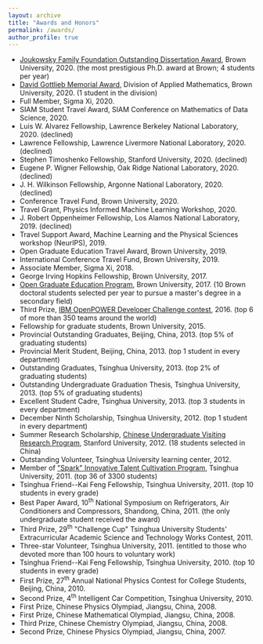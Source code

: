 ```yaml
---
layout: archive
title: "Awards and Honors"
permalink: /awards/
author_profile: true
---
```


- [Joukowsky Family Foundation Outstanding Dissertation Award](https://www.brown.edu/academics/gradschool/about/newsletter/leaders-their-fields-four-students-selected-2020-joukowsky-prizes), Brown University, 2020. (the most prestigious Ph.D. award at Brown; 4 students per year)
- [David Gottlieb Memorial Award](https://www.brown.edu/academics/applied-mathematics/graduate-program/awards), Division of Applied Mathematics, Brown University, 2020. (1 student in the division)
- Full Member, Sigma Xi, 2020.
- SIAM Student Travel Award, SIAM Conference on Mathematics of Data Science, 2020.
- Luis W. Alvarez Fellowship, Lawrence Berkeley National Laboratory, 2020. (declined)
- Lawrence Fellowship, Lawrence Livermore National Laboratory, 2020. (declined)
- Stephen Timoshenko Fellowship, Stanford University, 2020. (declined)
- Eugene P. Wigner Fellowship, Oak Ridge National Laboratory, 2020. (declined)
- J. H. Wilkinson Fellowship, Argonne National Laboratory, 2020. (declined)
- Conference Travel Fund, Brown University, 2020.
- Travel Grant, Physics Informed Machine Learning Workshop, 2020.
- J. Robert Oppenheimer Fellowship, Los Alamos National Laboratory, 2019. (declined)
- Travel Support Award, Machine Learning and the Physical Sciences workshop (NeurIPS), 2019.
- Open Graduate Education Travel Award, Brown University, 2019.
- International Conference Travel Fund, Brown University, 2019.
- Associate Member, Sigma Xi, 2018.
- George Irving Hopkins Fellowship, Brown University, 2017.
- [Open Graduate Education Program](https://www.brown.edu/academics/gradschool/opengraduateeducation), Brown University, 2017. (10 Brown doctoral students selected per year to pursue a master's degree in a secondary field)
- Third Prize, [IBM OpenPOWER Developer Challenge contest](https://openpowerfoundation.org/blogs/openpower-developer-challenge-finalists/), 2016. (top 6 of more than 350 teams around the world)
- Fellowship for graduate students, Brown University, 2015.
- Provincial Outstanding Graduates, Beijing, China, 2013. (top 5% of graduating students)
- Provincial Merit Student, Beijing, China, 2013. (top 1 student in every department)
- Outstanding Graduates, Tsinghua University, 2013. (top 2% of graduating students)
- Outstanding Undergraduate Graduation Thesis, Tsinghua University, 2013. (top 5% of graduating students)
- Excellent Student Cadre, Tsinghua University, 2013. (top 3 students in every department)
- December Ninth Scholarship, Tsinghua University, 2012. (top 1 student in every department)
- Summer Research Scholarship, [Chinese Undergraduate Visiting Research Program](https://engineering.stanford.edu/students-academics/programs/global-engineering-programs/chinese-ugvr), Stanford University, 2012. (18 students selected in China)
- Outstanding Volunteer, Tsinghua University learning center, 2012.
- Member of ["Spark" Innovative Talent Cultivation Program](https://student.tsinghua.edu.cn/topic/xinghuo/index.html), Tsinghua University, 2011. (top 36 of 3300 students)
- Tsinghua Friend--Kai Feng Fellowship, Tsinghua University, 2011. (top 10 students in every grade)
- Best Paper Award, 10<sup>th</sup> National Symposium on Refrigerators, Air Conditioners and Compressors, Shandong, China, 2011. (the only undergraduate student received the award)
- Third Prize, 29<sup>th</sup> "Challenge Cup" Tsinghua University Students' Extracurricular Academic Science and Technology Works Contest, 2011.
- Three-star Volunteer, Tsinghua University, 2011. (entitled to those who devoted more than 100 hours to voluntary work)
- Tsinghua Friend--Kai Feng Fellowship, Tsinghua University, 2010. (top 10 students in every grade)
- First Prize, 27<sup>th</sup> Annual National Physics Contest for College Students, Beijing, China, 2010.
- Second Prize, 4<sup>th</sup> Intelligent Car Competition, Tsinghua University, 2010.
- First Prize, Chinese Physics Olympiad, Jiangsu, China, 2008.
- First Prize, Chinese Mathematical Olympiad, Jiangsu, China, 2008.
- Third Prize, Chinese Chemistry Olympiad, Jiangsu, China, 2008.
- Second Prize, Chinese Physics Olympiad, Jiangsu, China, 2007.